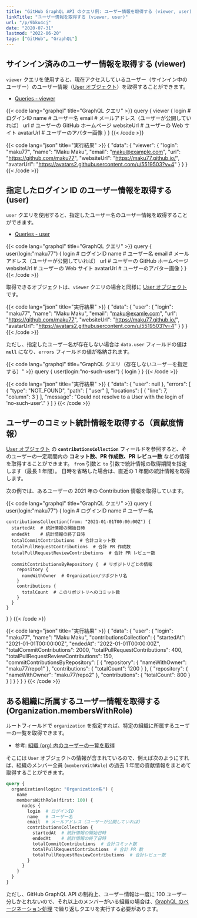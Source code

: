 ```yaml
---
title: "GitHub GraphQL API のクエリ例: ユーザー情報を取得する (viewer, user)"
linkTitle: "ユーザー情報を取得する (viewer, user)"
url: "/p/9bku4cj"
date: "2020-07-31"
lastmod: "2022-06-20"
tags: ["GitHub", "GraphQL"]
---
```


サインイン済みのユーザー情報を取得する (viewer)
----

`viewer` クエリを使用すると、現在アクセスしているユーザー（サインイン中のユーザー）のユーザー情報（[User オブジェクト](https://docs.github.com/en/graphql/reference/objects#user)）を取得することができます。

- [Queries - viewer](https://docs.github.com/en/graphql/reference/queries#user)

{{< code lang="graphql" title="GraphQL クエリ" >}}
query {
  viewer {
    login  # ログインID
    name   # ユーザー名
    email  # メールアドレス（ユーザーが公開していれば）
    url    # ユーザーの GitHub ホームページ
    websiteUrl  # ユーザーの Web サイト
    avatarUrl   # ユーザーのアバター画像
  }
}
{{< /code >}}

{{< code lang="json" title="実行結果" >}}
{
  "data": {
    "viewer": {
      "login": "maku77",
      "name": "Maku Maku",
      "email": "maku@example.com",
      "url": "https://github.com/maku77",
      "websiteUrl": "https://maku77.github.io/",
      "avatarUrl": "https://avatars2.githubusercontent.com/u/5519503?v=4"
    }
  }
}
{{< /code >}}


指定したログイン ID のユーザー情報を取得する (user)
----

`user` クエリを使用すると、指定したユーザー名のユーザー情報を取得することができます。

- [Queries - user](https://docs.github.com/en/graphql/reference/queries#user)

{{< code lang="graphql" title="GraphQL クエリ" >}}
query {
  user(login:"maku77") {
    login  # ログインID
    name   # ユーザー名
    email  # メールアドレス（ユーザーが公開していれば）
    url    # ユーザーの GitHub ホームページ
    websiteUrl  # ユーザーの Web サイト
    avatarUrl   # ユーザーのアバター画像
  }
}
{{< /code >}}

取得できるオブジェクトは、`viewer` クエリの場合と同様に [User オブジェクト](https://docs.github.com/en/graphql/reference/objects#user) です。

{{< code lang="json" title="実行結果" >}}
{
  "data": {
    "user": {
      "login": "maku77",
      "name": "Maku Maku",
      "email": "maku@examle.com",
      "url": "https://github.com/maku77",
      "websiteUrl": "https://maku77.github.io/",
      "avatarUrl": "https://avatars2.githubusercontent.com/u/5519503?v=4"
    }
  }
}
{{< /code >}}

ただし、指定したユーザー名が存在しない場合は `data.user` フィールドの値は __`null`__ になり、`errors` フィールドの値が格納されます。

{{< code lang="graphql" title="GraphQL クエリ（存在しないユーザーを指定する）" >}}
query {
  user(login:"no-such-user") {
    login
  }
}
{{< /code >}}

{{< code lang="json" title="実行結果" >}}
{
  "data": {
    "user": null
  },
  "errors": [
    {
      "type": "NOT_FOUND",
      "path": [
        "user"
      ],
      "locations": [
        {
          "line": 7,
          "column": 3
        }
      ],
      "message": "Could not resolve to a User with the login of 'no-such-user'."
    }
  ]
}
{{< /code >}}


ユーザーのコミット統計情報を取得する（貢献度情報）
----

[User オブジェクト](https://docs.github.com/en/graphql/reference/objects#user) の __`contributionsCollection`__ フィールドを参照すると、そのユーザーの一定期間内の __コミット数、PR 作成数、PR レビュー数__ などの情報を取得することができます。
`from` 引数と `to` 引数で統計情報の取得期間を指定します（最長 1 年間）。
日時を省略した場合は、直近の 1 年間の統計情報を取得します。

次の例では、あるユーザーの 2021 年の Contribution 情報を取得しています。

{{< code lang="graphql" title="GraphQL クエリ" >}}
query {
  user(login:"maku77") {
    login  # ログインID
    name   # ユーザー名

    contributionsCollection(from: "2021-01-01T00:00:00Z") {
      startedAt  # 統計情報の開始日時
      endedAt    # 統計情報の終了日時
      totalCommitContributions  # 合計コミット数
      totalPullRequestContributions  # 合計 PR 作成数
      totalPullRequestReviewContributions  # 合計 PR レビュー数

      commitContributionsByRepository {  # リポジトリごとの情報
        repository {
          nameWithOwner  # Organization/リポジトリ名
        }
        contributions {
          totalCount  # このリポジトリへのコミット数
        }
      }
    }
  }
}
{{< /code >}}

{{< code lang="json" title="実行結果" >}}
{
  "data": {
    "user": {
      "login": "maku77",
      "name": "Maku Maku",
      "contributionsCollection": {
        "startedAt": "2021-01-01T00:00:00Z",
        "endedAt": "2022-01-01T00:00:00Z",
        "totalCommitContributions": 2000,
        "totalPullRequestContributions": 400,
        "totalPullRequestReviewContributions": 150,
        "commitContributionsByRepository": [
          {
            "repository": {
              "nameWithOwner": "maku77/repo1"
            },
            "contributions": {
              "totalCount": 1200
            }
          },
          {
            "repository": {
              "nameWithOwner": "maku77/repo2"
            },
            "contributions": {
              "totalCount": 800
            }
          }
        ]
      }
    }
  }
}
{{< /code >}}


ある組織に所属するユーザー情報を取得する (Organization.membersWithRole)
----

ルートフィールドで `organization` を指定すれば、特定の組織に所属するユーザーの一覧を取得できます。

- 参考: [組織 (org) 内のユーザーの一覧を取得](/p/3o2doyb/#org-members)

そこには `User` オブジェクトの情報が含まれているので、例えば次のようにすれば、組織のメンバー全員 (`membersWithRole`) の過去 1 年間の貢献情報をまとめて取得することができます。

```graphql
query {
  organization(login: "Organization名") {
    name
    membersWithRole(first: 100) {
      nodes {
        login  # ログインID
        name   # ユーザー名
        email  # メールアドレス（ユーザーが公開していれば）
        contributionsCollection {
          startedAt  # 統計情報の開始日時
          endedAt    # 統計情報の終了日時
          totalCommitContributions  # 合計コミット数
          totalPullRequestContributions  # 合計 PR 数
          totalPullRequestReviewContributions  # 合計レビュー数
        }
      }
    }
  }
}
```

ただし、GitHub GraphQL API の制約上、ユーザー情報は一度に 100 ユーザー分しかとれないので、それ以上のメンバーがいる組織の場合は、[GraphQL のページネーション処理](https://graphql.org/learn/pagination/) で繰り返しクエリを実行する必要があります。

